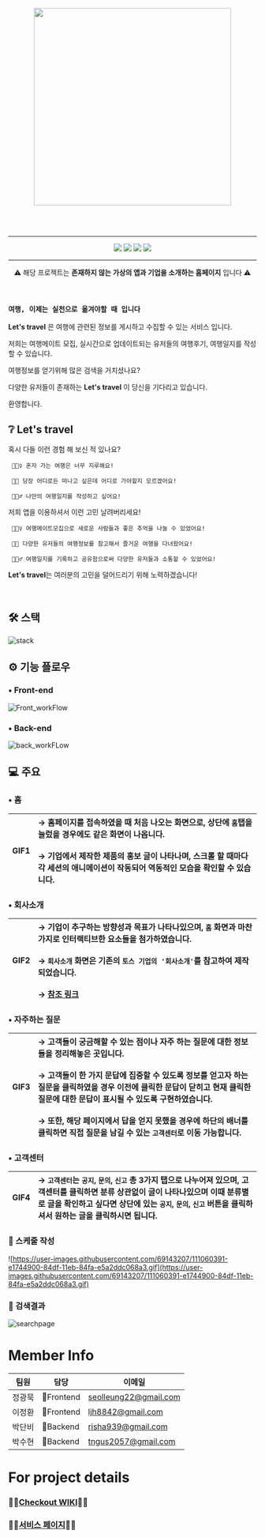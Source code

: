 <br><br>
<p align="center">
    <img width=400 src="https://github.com/psh0121/kukbi_frontendProject_self/assets/65241463/32231ad6-4b1c-49f5-8d51-cd05d283c5d0">
</p>
<br><br>

---
<p align="center">
<img src="https://img.shields.io/badge/Version-v 1.0.0-c86758?style=flat"> <img src="https://img.shields.io/badge/JAVA-v 18.0.2.1-blue?style=flat"> <img src="https://img.shields.io/badge/ORACLE-v%2011.2.0.2.0-F80000?style=flat"> <img src="https://img.shields.io/badge/Apache%20Tomcat-v%208.5-F8DC75?style=flat"> 
</p>

---

<p align="center">⚠️ 해당 프로젝트는 <b>존재하지 않는 가상의 앱과 기업을 소개하는 홈페이지</b> 입니다 ⚠️ </p>

<br>

### `여행, 이제는 실천으로 옮겨야할 때 입니다`

**Let's travel** 은 여행에 관련된 정보를 게시하고 수집할 수 있는 서비스 입니다.

저희는 여행메이트 모집, 실시간으로 업데이트되는 유저들의 여행후기, 여행일지를 작성할 수 있습니다.

여행정보를 얻기위해 많은 검색을 거치셨나요?

다양한 유저들이 존재하는 **Let's travel** 이 당신을 기다리고 있습니다.

환영합니다.

## ❔ Let's travel

혹시 다들 이런 경험 해 보신 적 있나요?

     🤦🏻‍♀️ 혼자 가는 여행은 너무 지루해요!

     🤦🏻 당장 어디로든 떠나고 싶은데 어디로 가야할지 모르겠어요!

     🤦🏻‍♂️ 나만의 여행일지를 작성하고 싶어요!

저희 앱을 이용하셔서 이런 고민 날려버리세요!

     🙋🏻‍♀️ 여행메이트모집으로 새로운 사람들과 좋은 추억을 나눌 수 있었어요!

     🙋🏻 다양한 유저들의 여행정보를 참고해서 즐거운 여행을 다녀왔어요!

     🙋🏻‍♂️ 여행일지를 기록하고 공유함으로써 다양한 유저들과 소통할 수 있었어요!

**Let's travel**는 여러분의 고민을 덜어드리기 위해 노력하겠습니다!

<br>

## 🛠 스택

![stack](https://github.com/psh0121/kukbi_project_self_use_jsp/assets/65241463/f1880ad2-abd8-4731-8743-667d0504f533)

## ⚙️ 기능 플로우

### • Front-end
![Front_workFlow](https://github.com/psh0121/kukbi_project_self_use_jsp/assets/65241463/f1543b70-7549-43fb-b80c-11a985b847f6)

### • Back-end
![back_workFLow](https://github.com/psh0121/kukbi_project_self_use_jsp/assets/65241463/48d464d2-c6de-42e1-a95f-f195fff4d153)

## 💻 주요

### • 홈
|GIF1| → 홈페이지를 접속하였을 때 처음 나오는 화면으로, 상단에 ```홈```탭을 눌렀을 경우에도 같은 화면이 나옵니다. <br><br> → 기업에서 제작한 제품의 홍보 글이 나타나며, 스크롤 할 때마다 각 세션의 애니메이션이 작동되어 역동적인 모습을 확인할 수 있습니다.
|:---:|:---|

### • 회사소개
|GIF2| → 기업이 추구하는 방향성과 목표가 나타나있으며, ```홈``` 화면과 마찬가지로 인터랙티브한 요소들을 첨가하였습니다. <br><br> → ```회사소개``` 화면은 기존의 ```토스 기업의 '회사소개'```를 참고하여 제작되었습니다. <br><br> → [참조 링크](https://toss.im/team)
|:---:|:---|

### • 자주하는 질문
|GIF3| → 고객들이 궁금해할 수 있는 점이나 자주 하는 질문에 대한 정보들을 정리해놓은 곳입니다. <br><br> → 고객들이 한 가지 문답에 집중할 수 있도록 정보를 얻고자 하는 질문을 클릭하였을 경우 이전에 클릭한 문답이 닫히고 현재 클릭한 질문에 대한 문답이 표시될 수 있도록 구현하였습니다. <br><br> → 또한, 해당 페이지에서 답을 얻지 못했을 경우에 하단의 배너를 클릭하면 직접 질문을 남길 수 있는 ```고객센터```로 이동 가능합니다.
|:---:|:---|

### • 고객센터
|GIF4| → ```고객센터```는 ```공지```, ```문의```, ```신고``` 총 3가지 탭으로 나누어져 있으며, 고객센터를 클릭하면 분류 상관없이 글이 나타나있으며 이때 분류별로 글을 확인하고 싶다면 상단에 있는 ```공지```, ```문의```, ```신고``` 버튼을 클릭하셔서 원하는 글을 클릭하시면 됩니다.
|:---:|:---|














### 📼 스케줄 작성




![https://user-images.githubusercontent.com/69143207/111060391-e1744900-84df-11eb-84fa-e5a2ddc068a3.gif](https://user-images.githubusercontent.com/69143207/111060391-e1744900-84df-11eb-84fa-e5a2ddc068a3.gif)

### 📼 검색결과

![searchpage](https://user-images.githubusercontent.com/69143207/112614113-3c089000-8e64-11eb-9503-a187709190fd.gif)

# Member Info

|팀원|담당|이메일|
|------|---|----|
|정광묵|🎡Frontend|seolleung22@gmail.com|
|이정환|🎡Frontend|ljh8842@gmail.com|
|박단비|🎠Backend|risha939@gmail.com|
|박수현|🎠Backend|tngus2057@gmail.com|

# For project details
### 🧚‍♀[Checkout WIKI](https://github.com/codestates/naganda-client/wiki)🧚‍♂
### 🧚‍♀[서비스 페이지](https://naganda.tk)🧚‍♂

<br/><br/><br/><br/>
